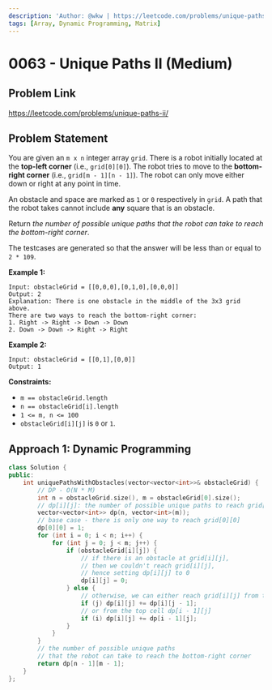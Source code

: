 ```yaml
---
description: 'Author: @wkw | https://leetcode.com/problems/unique-paths-ii/'
tags: [Array, Dynamic Programming, Matrix]
---
```


# 0063 - Unique Paths II (Medium)

## Problem Link

https://leetcode.com/problems/unique-paths-ii/

## Problem Statement

You are given an `m x n` integer array `grid`. There is a robot initially located at the **top-left corner** (i.e., `grid[0][0]`). The robot tries to move to the **bottom-right corner** (i.e., `grid[m - 1][n - 1]`). The robot can only move either down or right at any point in time.

An obstacle and space are marked as `1` or `0` respectively in `grid`. A path that the robot takes cannot include **any** square that is an obstacle.

Return _the number of possible unique paths that the robot can take to reach the bottom-right corner_.

The testcases are generated so that the answer will be less than or equal to `2 * 109`.

**Example 1:**

```
Input: obstacleGrid = [[0,0,0],[0,1,0],[0,0,0]]
Output: 2
Explanation: There is one obstacle in the middle of the 3x3 grid above.
There are two ways to reach the bottom-right corner:
1. Right -> Right -> Down -> Down
2. Down -> Down -> Right -> Right
```

**Example 2:**

```
Input: obstacleGrid = [[0,1],[0,0]]
Output: 1
```

**Constraints:**

- `m == obstacleGrid.length`
- `n == obstacleGrid[i].length`
- `1 <= m, n <= 100`
- `obstacleGrid[i][j]` is `0` or `1`.

## Approach 1: Dynamic Programming

<Tabs>
<TabItem value="cpp" label="C++">
<SolutionAuthor name="@wkw"/>

```cpp
class Solution {
public:
    int uniquePathsWithObstacles(vector<vector<int>>& obstacleGrid) {
        // DP - O(N * M)
        int n = obstacleGrid.size(), m = obstacleGrid[0].size();
        // dp[i][j]: the number of possible unique paths to reach grid[i][j]
        vector<vector<int>> dp(n, vector<int>(m));
        // base case - there is only one way to reach grid[0][0]
        dp[0][0] = 1;
        for (int i = 0; i < n; i++) {
            for (int j = 0; j < m; j++) {
                if (obstacleGrid[i][j]) {
                    // if there is an obstacle at grid[i][j],
                    // then we couldn't reach grid[i][j],
                    // hence setting dp[i][j] to 0
                    dp[i][j] = 0;
                } else {
                    // otherwise, we can either reach grid[i][j] from the left cell dp[i][j - 1]
                    if (j) dp[i][j] += dp[i][j - 1];
                    // or from the top cell dp[i - 1][j]
                    if (i) dp[i][j] += dp[i - 1][j];
                }
            }
        }
        // the number of possible unique paths
        // that the robot can take to reach the bottom-right corner
        return dp[n - 1][m - 1];
    }
};
```

</TabItem>
</Tabs>
